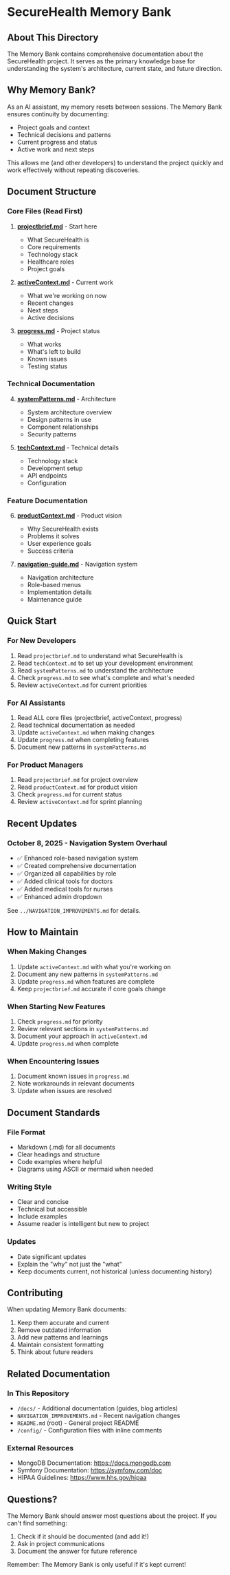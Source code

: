 # SecureHealth Memory Bank

## About This Directory
The Memory Bank contains comprehensive documentation about the SecureHealth project. It serves as the primary knowledge base for understanding the system's architecture, current state, and future direction.

## Why Memory Bank?
As an AI assistant, my memory resets between sessions. The Memory Bank ensures continuity by documenting:
- Project goals and context
- Technical decisions and patterns
- Current progress and status
- Active work and next steps

This allows me (and other developers) to understand the project quickly and work effectively without repeating discoveries.

## Document Structure

### Core Files (Read First)

1. **[projectbrief.md](projectbrief.md)** - Start here
   - What SecureHealth is
   - Core requirements
   - Technology stack
   - Healthcare roles
   - Project goals

2. **[activeContext.md](activeContext.md)** - Current work
   - What we're working on now
   - Recent changes
   - Next steps
   - Active decisions

3. **[progress.md](progress.md)** - Project status
   - What works
   - What's left to build
   - Known issues
   - Testing status

### Technical Documentation

4. **[systemPatterns.md](systemPatterns.md)** - Architecture
   - System architecture overview
   - Design patterns in use
   - Component relationships
   - Security patterns

5. **[techContext.md](techContext.md)** - Technical details
   - Technology stack
   - Development setup
   - API endpoints
   - Configuration

### Feature Documentation

6. **[productContext.md](productContext.md)** - Product vision
   - Why SecureHealth exists
   - Problems it solves
   - User experience goals
   - Success criteria

7. **[navigation-guide.md](navigation-guide.md)** - Navigation system
   - Navigation architecture
   - Role-based menus
   - Implementation details
   - Maintenance guide

## Quick Start

### For New Developers
1. Read `projectbrief.md` to understand what SecureHealth is
2. Read `techContext.md` to set up your development environment
3. Read `systemPatterns.md` to understand the architecture
4. Check `progress.md` to see what's complete and what's needed
5. Review `activeContext.md` for current priorities

### For AI Assistants
1. Read ALL core files (projectbrief, activeContext, progress)
2. Read technical documentation as needed
3. Update `activeContext.md` when making changes
4. Update `progress.md` when completing features
5. Document new patterns in `systemPatterns.md`

### For Product Managers
1. Read `projectbrief.md` for project overview
2. Read `productContext.md` for product vision
3. Check `progress.md` for current status
4. Review `activeContext.md` for sprint planning

## Recent Updates

### October 8, 2025 - Navigation System Overhaul
- ✅ Enhanced role-based navigation system
- ✅ Created comprehensive documentation
- ✅ Organized all capabilities by role
- ✅ Added clinical tools for doctors
- ✅ Added medical tools for nurses
- ✅ Enhanced admin dropdown

See `../NAVIGATION_IMPROVEMENTS.md` for details.

## How to Maintain

### When Making Changes
1. Update `activeContext.md` with what you're working on
2. Document any new patterns in `systemPatterns.md`
3. Update `progress.md` when features are complete
4. Keep `projectbrief.md` accurate if core goals change

### When Starting New Features
1. Check `progress.md` for priority
2. Review relevant sections in `systemPatterns.md`
3. Document your approach in `activeContext.md`
4. Update `progress.md` when complete

### When Encountering Issues
1. Document known issues in `progress.md`
2. Note workarounds in relevant documents
3. Update when issues are resolved

## Document Standards

### File Format
- Markdown (.md) for all documents
- Clear headings and structure
- Code examples where helpful
- Diagrams using ASCII or mermaid when needed

### Writing Style
- Clear and concise
- Technical but accessible
- Include examples
- Assume reader is intelligent but new to project

### Updates
- Date significant updates
- Explain the "why" not just the "what"
- Keep documents current, not historical (unless documenting history)

## Contributing

When updating Memory Bank documents:
1. Keep them accurate and current
2. Remove outdated information
3. Add new patterns and learnings
4. Maintain consistent formatting
5. Think about future readers

## Related Documentation

### In This Repository
- `/docs/` - Additional documentation (guides, blog articles)
- `NAVIGATION_IMPROVEMENTS.md` - Recent navigation changes
- `README.md` (root) - General project README
- `/config/` - Configuration files with inline comments

### External Resources
- MongoDB Documentation: https://docs.mongodb.com
- Symfony Documentation: https://symfony.com/doc
- HIPAA Guidelines: https://www.hhs.gov/hipaa

## Questions?

The Memory Bank should answer most questions about the project. If you can't find something:
1. Check if it should be documented (and add it!)
2. Ask in project communications
3. Document the answer for future reference

Remember: The Memory Bank is only useful if it's kept current!

